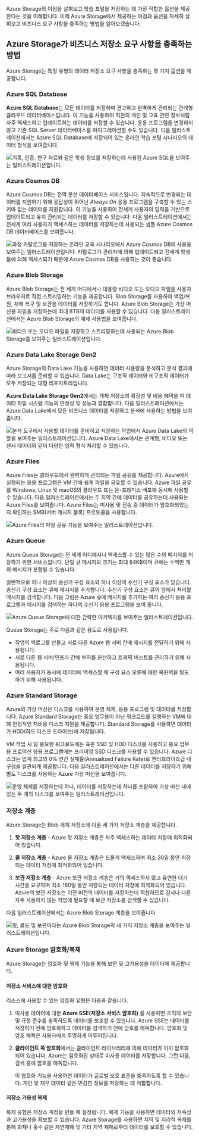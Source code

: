 Azure Storage의 이점을 살펴보고 학습 포털을 저장하는 데 가장 적합한 옵션을 제공한다는 것을 이해합니다. 이제 Azure Storage에서 제공하는 이점과 옵션을 자세히 살펴보고 비즈니스 요구 사항을 충족하는 방법을 알아보겠습니다.

## <a name="how-azure-storage-can-meet-your-business-storage-needs"></a>Azure Storage가 비즈니스 저장소 요구 사항을 충족하는 방법

Azure Storage는 특정 유형의 데이터 저장소 요구 사항을 충족하는 몇 가지 옵션을 제공합니다.

### <a name="azure-sql-database"></a>Azure SQL Database

**Azure SQL Database**는 모든 데이터를 저장하며 견고하고 완벽하게 관리되는 관계형 클라우드 데이터베이스입니다. 이 기능을 사용하여 직원의 개인 및 교육 관련 정보처럼 자주 액세스하고 업데이트하는 데이터를 저장할 수 있습니다. 응용 프로그램을 변경하지 않고 기존 SQL Server 데이터베이스를 마이그레이션할 수도 있습니다. 다음 일러스트레이션에서는 Azure SQL Database에 저장되어 있는 온라인 학습 포털 시나리오의 데이터 형식을 보여줍니다.

![기록, 인증, 연구 자료와 같은 학생 정보를 저장하는데 사용된 Azure SQL을 보여주는 일러스트레이션입니다.](../media/3-Azure_SQL.png)

### <a name="azure-cosmos-db"></a>Azure Cosmos DB

Azure Cosmos DB는 전역 분산 데이터베이스 서비스입니다. 지속적으로 변경되는 데이터를 지원하기 위해 응답성이 뛰어난 *Always On* 응용 프로그램을 구축할 수 있는 스키마 없는 데이터를 지원합니다. 이 기능을 사용하여 전세계 사용자의 입력을 기반으로 업데이트되고 유지 관리되는 데이터를 저장할 수 있습니다. 다음 일러스트레이션에서는 전세계 여러 사용자가 액세스하는 데이터를 저장하는데 사용되는 샘플 Azure Cosmos DB 데이터베이스를 보여줍니다.

![과정 카탈로그를 저장하는 온라인 교육 시나리오에서 Azure Cosmos DB의 사용을 보여주는 일러스트레이션입니다. 카탈로그가 관리자에 의해 업데이트되고 전세계 학생들에 의해 액세스되기 때문에 Azure Cosmos DB를 사용하는 것이 좋습니다.](../media/3-Azure_cosmos_db.png)

### <a name="azure-blob-storage"></a>Azure Blob Storage

Azure Blob Storage는 전 세계 어디에서나 대용량 비디오 또는 오디오 파일을 사용자 브라우저로 직접 스트리밍하는 기능을 제공합니다. Blob Storage를 사용하여 백업/복원, 재해 복구 및 보관용 데이터를 저장하기도 합니다. Azure Blob Storage는 가상 머신용 파일을 저장하는데 최대 8TB의 데이터를 사용할 수 있습니다. 다음 일러스트레이션에서는 Azure Blob Storage의 예제 사용법을 보여줍니다.

![비디오 또는 오디오 파일을 저장하고 스트리밍하는데 사용되는 Azure Blob Storage를 보여주는 일러스트레이션입니다.](../media/3-Azure_blob.png)

### <a name="azure-data-lake-storage-gen2"></a>Azure Data Lake Storage Gen2

Azure Storage의 Data Lake 기능을 사용하면 데이터 사용량을 분석하고 분석 결과에 따라 보고서를 준비할 수 있습니다. Data Lake는 구조적 데이터와 비구조적 데이터가 모두 저장되는 대형 리포지토리입니다.

**Azure Data Lake Storage Gen2**에서는 개체 저장소의 확장성 및 비용 혜택을 빅 데이터 파일 시스템 기능의 안정성 및 성능과 결합합니다. 다음 일러스트레이션에서는 Azure Data Lake에서 모든 비즈니스 데이터를 저장하고 분석에 사용하는 방법을 보여줍니다.

![분석 도구에서 사용할 데이터를 준비하고 저장하는 작업에서 Azure Data Lake의 역할을 보여주는 일러스트레이션입니다. Azure Data Lake에서는 관계형, 비디오 또는 센서 데이터와 같이 다양한 입력 형식 처리할 수 있습니다.](../media/3-Data_lake_store_concept.png)

### <a name="azure-files"></a>Azure Files

Azure Files는 클라우드에서 완벽하게 관리되는 파일 공유를 제공합니다. Azure에서 실행되는 응용 프로그램은 VM 간에 쉽게 파일을 공유할 수 있습니다. Azure 파일 공유를 Windows, Linux 및 macOS의 클라우드 또는 온-프레미스 배포에 동시에 사용할 수 있습니다. 다음 일러스트레이션에서는 두 지역 간에 데이터를 공유하는데 사용되는 Azure Files를 보여줍니다. Azure Files는 미사용 및 전송 중 데이터가 암호화되었는지 확인하는 SMB(서버 메시지 블록) 프로토콜을 사용합니다.

![Azure Files의 파일 공유 기능을 보여주는 일러스트레이션입니다. ](../media/3-Azure_Files.png)

### <a name="azure-queue"></a>Azure Queue

Azure Queue Storage는 전 세계 어디에서나 액세스할 수 있는 많은 수의 메시지를 저장하기 위한 서비스입니다. 단일 큐 메시지의 크기는 최대 64KB이며 큐에는 수백만 개의 메시지가 포함될 수 있습니다.

일반적으로 하나 이상의 송신기 구성 요소와 하나 이상의 수신기 구성 요소가 있습니다. 송신기 구성 요소는 큐에 메시지를 추가합니다. 수신기 구성 요소는 큐의 앞에서 처리할 메시지를 검색합니다. 다음 그림은 Azure 큐에 메시지를 추가하는 여러 송신기 응용 프로그램과 메시지를 검색하는 하나의 수신기 응용 프로그램을 보여 줍니다.

![Azure Queue Storage에 대한 간략한 아키텍처를 보여주는 일러스트레이션입니다.](../media/3-Azure_Queue.png)

Queue Storage는 주로 다음과 같은 용도로 사용됩니다.

- 작업의 백로그를 만들고 서로 다른 Azure 웹 서버 간에 메시지를 전달하기 위해 사용됩니다.
- 서로 다른 웹 서버/인프라 간에 부하를 분산하고 트래픽 버스트를 관리하기 위해 사용됩니다.
- 여러 사용자가 동시에 데이터에 액세스할 때 구성 요소 오류에 대한 복원력을 빌드하기 위해 사용됩니다.

### <a name="azure-standard-storage"></a>Azure Standard Storage

Azure의 가상 머신은 디스크를 사용하여 운영 체제, 응용 프로그램 및 데이터를 저장합니다. Azure Standard Storage는 중요 업무용이 아닌 워크로드를 실행하는 VM에 대해 안정적인 저비용 디스크 지원을 제공합니다. Standard Storage를 사용하면 데이터가 HDD(하드 디스크 드라이브)에 저장됩니다.

VM 작업 시 덜 중요한 워크로드에는 표준 SSD 및 HDD 디스크를 사용하고 중요 업무용 프로덕션 응용 프로그램에는 프리미엄 SSD 디스크를 사용할 수 있습니다. Azure 디스크는 업계 최고의 0% 연간 실패율(Annualized Failure Rate)로 엔터프라이즈급 내구성을 일관되게 제공합니다. 다음 일러스트레이션에서는 다른 데이터를 저장하기 위해 별도 디스크를 사용하는 Azure 가상 머신을 보여줍니다.

![운영 체제를 저장하는데 하나, 데이터를 저장하는데 하나를 포함하여 가상 머신 내에 있는 두 개의 디스크를 보여주는 일러스트레이션입니다.](../media/3-Azure_disks.png)

### <a name="storage-tiers"></a>저장소 계층

Azure Storage는 Blob 개체 저장소에 다음 세 가지 저장소 계층을 제공합니다.

1. **핫 저장소 계층** - Azure 핫 저장소 계층은 자주 액세스하는 데이터 저장에 최적화되어 있습니다. 

1. **쿨 저장소 계층** - Azure 쿨 저장소 계층은 드물게 액세스하며 최소 30일 동안 저장되는 데이터 저장에 최적화되어 있습니다.

1. **보관 저장소 계층** - Azure 보관 저장소 계층은 거의 액세스하지 않고 유연한 대기 시간을 요구하며 최소 180일 동안 저장되는 데이터 저장에 최적화되어 있습니다. Azure의 보관 저장소는 이전 버전의 데이터를 저장하는데 적합하므로 감사나 다른 자주 사용하지 않는 작업에 필요할 때 보관 저장소를 검색할 수 있습니다.

다음 일러스트레이션에서는 Azure Blob Storage 계층을 보여줍니다.

![핫, 콜드 및 보관이라는 Azure Blob Storage의 세 가지 저장소 계층을 보여주는 일러스트레이션입니다.](../media/3-Archive_Storage_Tier.png)

### <a name="azure-storage-encryptionreplication"></a>Azure Storage 암호화/복제

Azure Storage는 암호화 및 복제 기능을 통해 보안 및 고가용성을 데이터에 제공합니다.

#### <a name="encryption-for-storage-services"></a>저장소 서비스에 대한 암호화

리소스에 사용할 수 있는 암호화 유형은 다음과 같습니다.

1. 미사용 데이터에 대한 **Azure SSE(저장소 서비스 암호화)** 를 사용하면 조직의 보안 및 규정 준수를 충족하도록 데이터를 보호할 수 있습니다. Azure SSE는 데이터를 저장하기 전에 암호화하고 데이터를 검색하기 전에 암호를 해독합니다. 암호화 및 암호 해독은 사용자에게 투명하게 이루어집니다.
1. **클라이언트 쪽 암호화**에서는 클라이언트 라이브러리에 의해 데이터가 이미 암호화되어 있습니다. Azure는 암호화된 상태로 미사용 데이터를 저장합니다. 그런 다음, 검색 중에 암호를 해독합니다.

    이 암호화 기능을 사용하면 데이터가 글로벌 보호 표준을 충족하도록 할 수 있습니다. 개인 및 재무 데이터 같은 민감한 정보를 저장하는 데 적합합니다.

#### <a name="replication-for-storage-availability"></a>저장소 가용성 복제

복제 유형은 저장소 계정을 만들 때 설정됩니다. 복제 기능을 사용하면 데이터의 지속성과 고가용성을 확보할 수 있습니다. Azure Storage를 사용하면 지역 및 지리적 복제를 통해 화재나 홍수 같은 자연재해 및 기타 지역 재해로부터 데이터를 보호할 수 있습니다.
